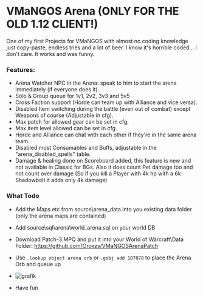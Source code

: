 

# VMaNGOS Arena (ONLY FOR THE OLD 1.12 CLIENT!)
One of my first Projects for VMaNGOS with almost no coding knowledge just copy-paste, endless tries and a lot of beer.
I know it's horrible coded... i don't care. It works and was funny.

### Features:

- Arena Watcher NPC in the Arena: speak to him to start the arena immediately (if everyone does it).
- Solo & Group queue for 1v1, 2v2, 3v3 and 5v5
- Cross Faction support (Horde can team up with Alliance and vice versa).
- Disabled Item switching during the battle (even out of combat) except Weapons of course (Adjustable in cfg).
- Max patch for allowed gear can be set in cfg.
- Max item level allowed can be set in cfg.
- Horde and Alliance can chat with each other if they're in the same arena team.
- Disabled most Consumables and Buffs, adjustable in the "arena_disabled_spells" table.
- Damage & healing done on Scoreboard added, this feature is new and not available in Classic for BGs. Also it does count Pet damage too and not count over damage (So if you kill a Player with 4k hp with a 6k Shadowbolt it adds only 4k damage)

### What Todo

- Add the Maps etc from source\arena_data into you existing data folder (only the arena maps are contained)
- Add source\sql\arena\world_arena.sql on your world DB
- Download Patch-3.MPQ and put it into your World of Warcraft\Data Folder: https://github.com/Oroxzy/VMaNGOSArenaPatch
- Use `.lookup object arena orb` or `.gobj add 187078` to place the Arena Orb and queue up

- ![grafik](https://user-images.githubusercontent.com/357606/208283756-fcb72a8e-41e5-4f85-b2b4-9f3f527ab85c.png)

- Have fun
